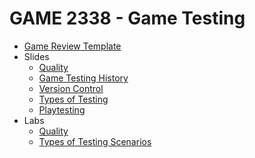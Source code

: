 # GAME 2338 - Game Testing

- [Game Review Template](gamereviewtemplate.md)
- Slides
  - [Quality](slides/quality.html)
  - [Game Testing History](slides/game_testing_history.html)
  - [Version Control](slides/version_control.html)
  - [Types of Testing](slides/types_of_testing.html)
  - [Playtesting](slides/playtesting.html)
- Labs
  - [Quality](labs/quality_games.html)
  - [Types of Testing Scenarios](labs/types_of_testing_scenarios.html)
